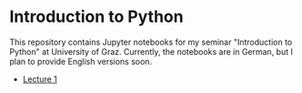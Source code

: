 Introduction to Python
======================

This repository contains Jupyter notebooks for my seminar "Introduction to Python" at University of Graz. Currently, the notebooks are in German, but I plan to provide English versions soon.

- [Lecture 1](https://github.com/cle1109/intro_python/blob/master/1/1%20-%20Grundlagen.ipynb)
